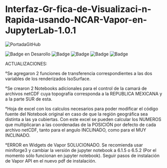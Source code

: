 # Interfaz-Gr-fica-de-Visualizaci-n-Rapida-usando-NCAR-Vapor-en-JupyterLab-1.0.1

![PortadaGitHub](https://github.com/AntonioOlay/Interfaz-Gr-fica-de-Visualizaci-n-Rapida-usando-NCAR-Vapor-en-JupyterLab/assets/138058637/516e59ad-6704-4a67-8f8a-b647aec67bbe)

![Badge en Desarollo](https://img.shields.io/badge/Estado-EN%20DESARROLLO-green) 
![Badge](https://img.shields.io/badge/JupyterLab-3.6.2-orange)
![Badge](https://img.shields.io/badge/NCAR%20Vapor-3.8.2-light_green?labelColor=violet&color=blue)
![Badge](https://img.shields.io/badge/ipywidgets-4.0.1-orange?logoColor=orange&labelColor=orange&color=orange)
![Badge](https://img.shields.io/badge/mambaforge-22.11.1-bluish_green)

ACTUALIZACIONES:

°Se agregaron 2 funciones de transferencia correspondientes a las dos variables de los renderizados IsoSurface.

°Se crearon 2 Notebooks adicionales para el control de la camará de archivos netCDF cuya topografía corresponda a la REPUBLICA MEXICANA y a la parte SUR de esta.

°Hoja de excel con los calculos necesarios para poder modificar el código fuente del Notebook original en caso de que la región geográfica sea distinta a las ya cubiertas. Con este excel se pueden calcular los NUMEROS que multiplicaran a las coordenadas de la POSICIÓN por defecto de cada archivo netCDF, tanto para el angulo INCLINADO, como para el MUY INCLINADO.

°ERROR en Widgets de Vapor SOLUCIONADO. Se recomienda usar miniforge3 y cambiar la versión de jupyter notebook a 6.1.5 o 6.5.2 (Por el momento sólo funcionan en jupyter notebook). Seguir pasos de instalación de Vapor API en el nuevo pdf de instalación. 
